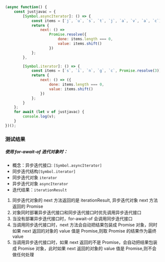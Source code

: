 ```js
(async function() {
    const justjavac = {
        [Symbol.asyncIterator]: () => {
            const items = [`j`, `u`, `s`, `t`, `j`, `a`, `v`, `a`, `c`];
            return {
                next: () =>
                    Promise.resolve({
                        done: items.length === 0,
                        value: items.shift()
                    })
            };
        },

        [Symbol.iterator]: () => {
            const items = [`s`, `i`, `n`, `g`, `c`, Promise.resolve(3)];
            return {
                next: () => ({
                    done: items.length === 0,
                    value: items.shift()
                })
            };
        }
    };
    for await (let v of justjavac) {
        console.log(v);
    }
})();
```

### 测试结果

##### 使用 for-await-of 迭代对象时：

-   概念：异步迭代接口: `[Symbol.asyncIterator]`
-   同步迭代结构`[Symbol.iterator]`
-   同步迭代对象 `iterator`
-   异步迭代对象 `asyncIterator`
-   迭代结果：`iterationResult`

1.  同步迭代对象的 next 方法返回的是 iterationResult, 异步迭代对象 next 方法返回的 Promise <iterationResult>
2.  对象同时部署异步迭代接口和同步迭代接口时优先调用异步迭代接口
3.  当没有部署异步迭代接口时，for-await-of 会调用同步迭代接口
4.  当调用同步迭代接口时，next 方法会自动把结果包装成 Promise 对象，同时如果 next 返回的对象的 value 值是 Promise,则取 Promise 的结果作为最终 value
5.  当调用异步迭代接口时，如果 next 返回的不是 Promise，会自动把结果包装成 Promise 对象，此时如果 next 返回的对象的 value 值是 Promise,则不会做任何处理
